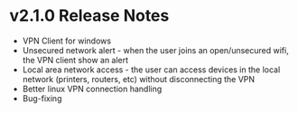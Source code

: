 # v2.1.0 Release Notes

 * VPN Client for windows
 * Unsecured network alert - when the user joins an open/unsecured wifi, the VPN client show an alert
 * Local area network access - the user can access devices in the local network (printers, routers, etc) without disconnecting the VPN
 * Better linux VPN connection handling
 * Bug-fixing
